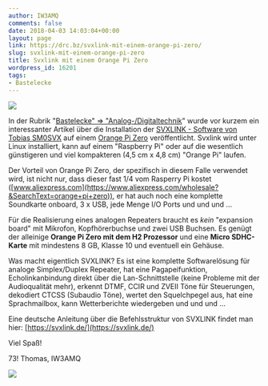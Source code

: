 ```yaml
---
author: IW3AMQ
comments: false
date: 2018-04-03 14:03:04+00:00
layout: page
link: https://drc.bz/svxlink-mit-einem-orange-pi-zero/
slug: svxlink-mit-einem-orange-pi-zero
title: Svxlink mit einem Orange Pi Zero
wordpress_id: 16201
tags:
- Bastelecke
---
```


![](https://drc.bz/wp-content/uploads/2018/04/OrangePiZero.jpg)

In der Rubrik "[Bastelecke" => "Analog-/Digitaltechnik](https://drc.bz/technik/analog-digitaltechnik/svxlink-mit-orange-pi-zero/)" wurde vor kurzem ein interessanter Artikel über die Installation der [SVXLINK - Software von Tobias SM0SVX](https://www.svxlink.org/) auf einem [Orange Pi Zero](http://www.orangepi.org/orangepizero/) veröffentlicht. Svxlink wird unter Linux installiert, kann auf einem "Raspberry Pi" oder auf die wesentlich günstigeren und viel kompakteren (4,5 cm x 4,8 cm) "Orange Pi" laufen.

Der Vorteil von Orange Pi Zero, der spezifisch in diesem Falle verwendet wird, ist nicht nur, dass dieser fast 1/4 vom Rasperry Pi kostet ([www.aliexpress.com](https://www.aliexpress.com/wholesale?&SearchText=orange+pi+zero)), er hat auch noch eine komplette Soundkarte onboard, 3 x USB, jede Menge I/O Ports und und und ...

Für die Realisierung eines analogen Repeaters braucht es _kein_ "expansion board" mit Mikrofon, Kopfhörerbuchse und zwei USB Buchsen. Es genügt der alleinige **Orange Pi Zero mit dem H2 Prozessor** und eine **Micro SDHC-Karte** mit mindestens 8 GB, Klasse 10 und eventuell ein Gehäuse.

Was macht eigentlich SVXLINK? Es ist eine komplette Softwarelösung für analoge Simplex/Duplex Repeater, hat eine Pagapeifunktion, Echolinkanbindung direkt über die Lan-Schnittstelle (keine Probleme mit der Audioqualität mehr), erkennt DTMF, CCIR und ZVEII Töne für Steuerungen, dekodiert CTCSS (Subaudio Töne), wertet den Squelchpegel aus, hat eine Sprachmailbox, kann Wetterberichte wiedergeben und und und ...

Eine deutsche Anleitung über die Befehlsstruktur von SVXLINK findet man hier: [https://svxlink.de/](https://svxlink.de/)

Viel Spaß!

73! Thomas, IW3AMQ

![](https://drc.bz/wp-content/uploads/2018/04/orangepizero_info.jpg)
